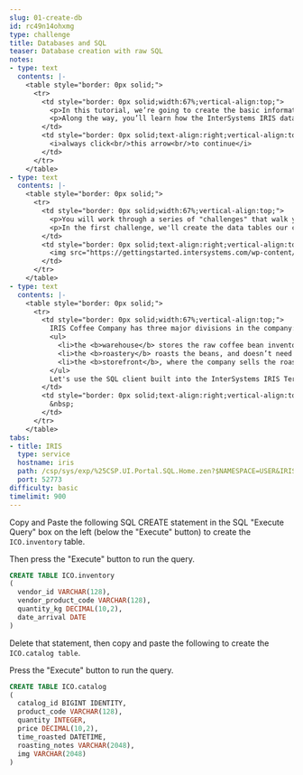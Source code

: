 ```yaml
---
slug: 01-create-db
id: rc49n14ohxmg
type: challenge
title: Databases and SQL
teaser: Database creation with raw SQL
notes:
- type: text
  contents: |-
    <table style="border: 0px solid;">
      <tr>
        <td style="border: 0px solid;width:67%;vertical-align:top;">
          <p>In this tutorial, we’re going to create the basic information management infrastructure for a small manufacturing company. In this case, our company will be roasting, packaging and selling delicious, freshly roasted coffee beans.</p>
          <p>Along the way, you’ll learn how the InterSystems IRIS data platform can serve as the backbone of your IT architecture.</p>
        </td>
        <td style="border: 0px solid;text-align:right;vertical-align:top;">
          <i>always click<br/>this arrow<br/>to continue</i>
        </td>
      </tr>
    </table>
- type: text
  contents: |-
    <table style="border: 0px solid;">
      <tr>
        <td style="border: 0px solid;width:67%;vertical-align:top;">
          <p>You will work through a series of "challenges" that walk you through the process of creating databases, programming RESTful services that interact with those databases, and building a web app UI -- all with a single product -- InterSystems IRIS data platform.</p>
          <p>In the first challenge, we'll create the data tables our coffee company will use.</p>
        </td>
        <td style="border: 0px solid;text-align:right;vertical-align:top;">
          <img src="https://gettingstarted.intersystems.com/wp-content/uploads/2021/03/IrisCoffee-Sketch-part-1.png" width="240">
        </td>
      </tr>
    </table>
- type: text
  contents: |-
    <table style="border: 0px solid;">
      <tr>
        <td style="border: 0px solid;width:67%;vertical-align:top;">
          IRIS Coffee Company has three major divisions in the company:
          <ul>
            <li>the <b>warehouse</b> stores the raw coffee bean inventory. Its data will be in the table <code>ICO.inventory</code></li>
            <li>the <b>roastery</b> roasts the beans, and doesn’t need to store data</li>
            <li>the <b>storefront</b>, where the company sells the roasted coffee. Its data will be in the table <code>ICO.catalog</code></li>
          </ul>
          Let's use the SQL client built into the InterSystems IRIS Terminal to create those two tables using <code>SQL CREATE</code> statements.
        </td>
        <td style="border: 0px solid;text-align:right;vertical-align:top;">
          &nbsp;
        </td>
      </tr>
    </table>
tabs:
- title: IRIS
  type: service
  hostname: iris
  path: /csp/sys/exp/%25CSP.UI.Portal.SQL.Home.zen?$NAMESPACE=USER&IRISUsername=_SYSTEM&IRISPassword=SYS
  port: 52773
difficulty: basic
timelimit: 900
---
```

Copy and Paste the following SQL CREATE statement in the SQL "Execute Query" box on the left (below the "Execute" button) to create the <code>ICO.inventory</code> table.

Then press the "Execute" button to run the query.

```SQL
CREATE TABLE ICO.inventory
(
  vendor_id VARCHAR(128),
  vendor_product_code VARCHAR(128),
  quantity_kg DECIMAL(10,2),
  date_arrival DATE
)
```

Delete that statement, then copy and paste the following to create the <code>ICO.catalog table</code>.

Press the "Execute" button to run the query.

```SQL
CREATE TABLE ICO.catalog
(
  catalog_id BIGINT IDENTITY,
  product_code VARCHAR(128),
  quantity INTEGER,
  price DECIMAL(10,2),
  time_roasted DATETIME,
  roasting_notes VARCHAR(2048),
  img VARCHAR(2048)
)
```